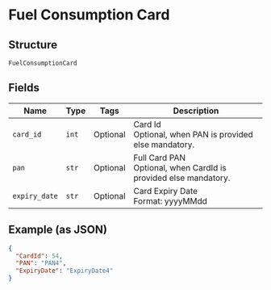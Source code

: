 
# Fuel Consumption Card

## Structure

`FuelConsumptionCard`

## Fields

| Name | Type | Tags | Description |
|  --- | --- | --- | --- |
| `card_id` | `int` | Optional | Card Id<br>Optional, when PAN is provided else mandatory. |
| `pan` | `str` | Optional | Full Card PAN<br>Optional, when CardId is provided else mandatory. |
| `expiry_date` | `str` | Optional | Card Expiry Date<br>Format: yyyyMMdd |

## Example (as JSON)

```json
{
  "CardId": 54,
  "PAN": "PAN4",
  "ExpiryDate": "ExpiryDate4"
}
```

